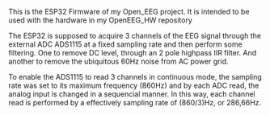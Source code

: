 This is the ESP32 Firmware of my Open_EEG project.
It is intended to be used with the hardware in my OpenEEG_HW repository

The ESP32 is supposed to acquire 3 channels of the EEG signal through the external ADC ADS1115 at a fixed sampling rate and then perform some filtering. 
One to remove DC level, through an 2 pole highpass IIR filter.
And another to remove the ubiquitous 60Hz noise from AC power grid. 

To enable the ADS1115 to read 3 channels in continuous mode, the sampling rate was set to its maximum frequency (860Hz) and by each ADC read, the analog input is changed in a sequencial manner. In this way, each channel read is performed by a effectively sampling rate of (860/3)Hz, or 286,66Hz. 
